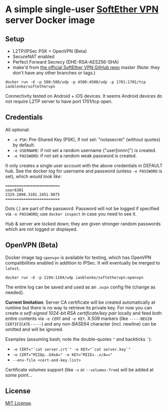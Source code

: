# A simple single-user [SoftEther VPN][1] server Docker image #

## Setup ##
 - L2TP/IPSec PSK + OpenVPN (Beta)
 - SecureNAT enabled
 - Perfect Forward Secrecy (DHE-RSA-AES256-SHA)
 - make'd from [the official SoftEther VPN GitHub repo][2] master (Note: they don't have any other branches or tags.)

`docker run -d -p 500:500/udp -p 4500:4500/udp -p 1701:1701/tcp ianblenke/softethervpn`

Connectivity tested on Android + iOS devices. It seems Android devices do not require L2TP server to have port 1701/tcp open.

## Credentials ##

All optional:

- `-e PSK`: Pre-Shared Key (PSK), if not set: "notasecret" (without quotes) by default.
- `-e USERNAME`: if not set a random username ("user[nnnn]") is created.
- `-e PASSWORD`: if not set a random weak password is created.

It only creates a single user account with the above credentials in DEFAULT hub.
See the docker log for username and password (unless `-e PASSWORD` is set), which *would look like*:

    ========================
    user6301
    2329.2890.3101.2451.9875
    ========================
Dots (.) are part of the password. Password will not be logged if specified via `-e PASSWORD`; use `docker inspect` in case you need to see it.

Hub & server are locked down; they are given stronger random passwords which are not logged or displayed.

## OpenVPN (Beta) ##

Docker image tag `openvpn` is available for testing, which has OpenVPN compatibilities enabled in addition to IPSec. It will eventually be merged to `latest`.

`docker run -d -p 1194:1194/udp ianblenke/softethervpn:openvpn`

The entire log can be saved and used as an `.ovpn` config file (change as needed).

**Current limitation**: Server CA certificate will be created automatically at runtime but there is no way to retrieve its private key. For now you can create _a self-signed 1024-bit RSA certificate/key pair_ locally and feed both entire contents via `-e CERT` and `-e KEY`. X.509 markers (like `-----BEGIN CERTIFICATE-----`) and any non-BASE64 character (incl. newline) can be omitted and will be ignored.

Examples (assuming bash; note the double-quotes `"` and backticks `` ` ``):

* ``-e CERT="`cat server.crt`" -e KEY="`cat server.key`"``
* `-e CERT="MIIDp..b9xA=" -e KEY="MIIEv..x/A=="`
* `--env-file <cert-and-key.list>`

Certificate volumes support (like `-v` or `--volumes-from`) will be added at some point...

## License ##

[MIT License][3].

  [1]: https://www.softether.org/
  [2]: https://github.com/SoftEtherVPN/SoftEtherVPN
  [3]: https://opensource.org/licenses/MIT
